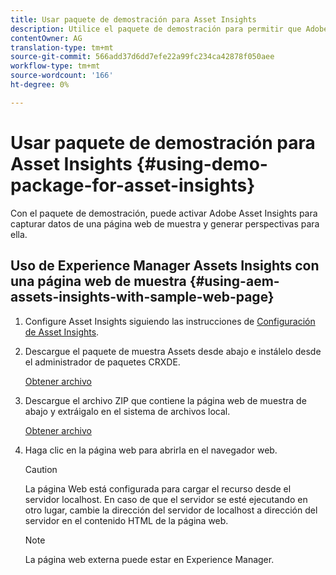 ```yaml
---
title: Usar paquete de demostración para Asset Insights
description: Utilice el paquete de demostración para permitir que Adobe Asset Insights capture datos y genere perspectivas para una página web.
contentOwner: AG
translation-type: tm+mt
source-git-commit: 566add37d6dd7efe22a99fc234ca42878f050aee
workflow-type: tm+mt
source-wordcount: '166'
ht-degree: 0%

---
```



# Usar paquete de demostración para Asset Insights {#using-demo-package-for-asset-insights}

Con el paquete de demostración, puede activar Adobe Asset Insights para capturar datos de una página web de muestra y generar perspectivas para ella.

## Uso de Experience Manager Assets Insights con una página web de muestra  {#using-aem-assets-insights-with-sample-web-page}

1. Configure Asset Insights siguiendo las instrucciones de [Configuración de Asset Insights](touch-ui-configuring-asset-insights.md).
1. Descargue el paquete de muestra Assets desde abajo e instálelo desde el administrador de paquetes CRXDE.

   [Obtener archivo](assets/insightsdemo.zip)

1. Descargue el archivo ZIP que contiene la página web de muestra de abajo y extráigalo en el sistema de archivos local.

   [Obtener archivo](assets/demosite.zip)

1. Haga clic en la página web para abrirla en el navegador web.

   >[!CAUTION]
   >
   >La página Web está configurada para cargar el recurso desde el servidor localhost. En caso de que el servidor se esté ejecutando en otro lugar, cambie la dirección del servidor de localhost a dirección del servidor en el contenido HTML de la página web.

   >[!NOTE]
   >
   >La página web externa puede estar en Experience Manager.
